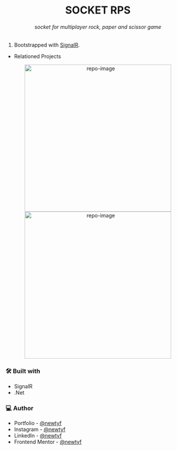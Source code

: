 <h1 align="center"><b>SOCKET RPS</b></h1>
<h6 align="center">socket for multiplayer rock, paper and scissor game</h6>

<!-- <div align="center"><img src="https://user-images.githubusercontent.com/87625663/175834772-e3d38dbf-e1a9-4d34-9a97-6520aec2896f.png" alt="game-image" width="400" /></div> -->

<!-- <p align="center">Live Site <a href="https://newtpomofocus.netlify.app">Here</a>.</p> -->

1. Bootstrapped with [SignalR](https://dotnet.microsoft.com/en-us/apps/aspnet/signalr#:~:text=SignalR%20is%20fast%20and%20scalable,coordinate%20messages%20between%20each%20instance).

- Relationed Projects
<div align="center">
<a href="https://github.com/newtyf/rock-paper-scissors">
  <img src="https://github-production-user-asset-6210df.s3.amazonaws.com/87625663/244238875-236cc1d9-82bb-4661-94ea-86d6f0df6cf6.svg" alt="repo-image" width="400" />
</a>
<a href="https://github.com/newtyf/api-rps">
  <img src="https://github-production-user-asset-6210df.s3.amazonaws.com/87625663/244589922-2752e7b3-7a9c-4bbf-b63e-59329122332c.svg" alt="repo-image" width="400" />
</a>
</div>


### 🛠 Built with

- SignalR
- .Net

### 💻 Author

- Portfolio - [@newtyf](https://newtyf.com/)
- Instagram - [@newtyf](https://www.instagram.com/newt_yf/)
- LinkedIn - [@newtyf](https://www.linkedin.com/in/axel-mu%C3%B1oz/)
- Frontend Mentor - [@newtyf](https://www.frontendmentor.io/profile/TREz-bits)

